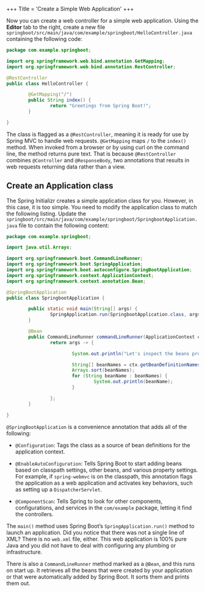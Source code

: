 +++
Title = 'Create a Simple Web Application'
+++

Now you can create a web controller for a simple web application. Using
the **Editor** tab to the right, create a new file
`springboot/src/main/java/com/example/springboot/HelloController.java`
containing the following code:

```java
package com.example.springboot;

import org.springframework.web.bind.annotation.GetMapping;
import org.springframework.web.bind.annotation.RestController;

@RestController
public class HelloController {

        @GetMapping("/")
        public String index() {
                return "Greetings from Spring Boot!";
        }

}
```

The class is flagged as a `@RestController`, meaning it is ready for use
by Spring MVC to handle web requests. `@GetMapping` maps `/` to the
`index()` method. When invoked from a browser or by using curl on the
command line, the method returns pure text. That is because
`@RestController` combines `@Controller` and `@ResponseBody`, two
annotations that results in web requests returning data rather than a
view.

## Create an Application class

The Spring Initializr creates a simple application class for you.
However, in this case, it is too simple. You need to modify the
application class to match the following listing. Update the
`springboot/src/main/java/com/example/springboot/SpringbootApplication.java`
file to contain the following content:

```java
package com.example.springboot;

import java.util.Arrays;

import org.springframework.boot.CommandLineRunner;
import org.springframework.boot.SpringApplication;
import org.springframework.boot.autoconfigure.SpringBootApplication;
import org.springframework.context.ApplicationContext;
import org.springframework.context.annotation.Bean;

@SpringBootApplication
public class SpringbootApplication {

        public static void main(String[] args) {
                SpringApplication.run(SpringbootApplication.class, args);
        }

        @Bean
        public CommandLineRunner commandLineRunner(ApplicationContext ctx) {
                return args -> {

                        System.out.println("Let's inspect the beans provided by Spring Boot:");

                        String[] beanNames = ctx.getBeanDefinitionNames();
                        Arrays.sort(beanNames);
                        for (String beanName : beanNames) {
                                System.out.println(beanName);
                        }

                };
        }

}
```

`@SpringBootApplication` is a convenience annotation that adds all of
the following:

- `@Configuration`: Tags the class as a source of bean definitions for
  the application context.

- `@EnableAutoConfiguration`: Tells Spring Boot to start adding beans
  based on classpath settings, other beans, and various property
  settings. For example, if `spring-webmvc` is on the classpath, this
  annotation flags the application as a web application and activates
  key behaviors, such as setting up a `DispatcherServlet`.

- `@ComponentScan`: Tells Spring to look for other components,
  configurations, and services in the `com/example` package, letting
  it find the controllers.

The `main()` method uses Spring Boot’s `SpringApplication.run()` method
to launch an application. Did you notice that there was not a single
line of XML? There is no `web.xml` file, either. This web application is
100% pure Java and you did not have to deal with configuring any
plumbing or infrastructure.

There is also a `CommandLineRunner` method marked as a `@Bean`, and this
runs on start up. It retrieves all the beans that were created by your
application or that were automatically added by Spring Boot. It sorts
them and prints them out.
